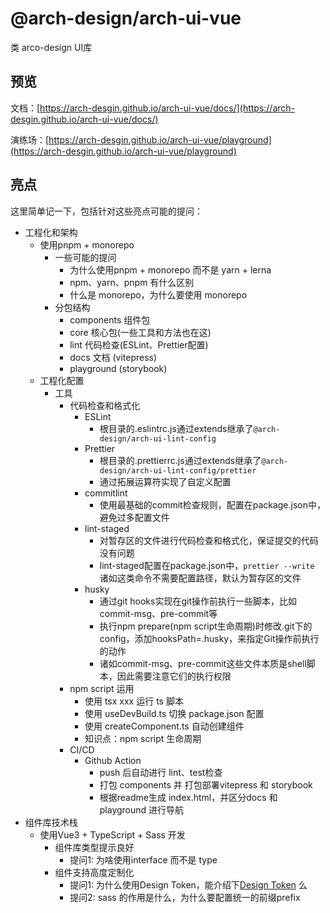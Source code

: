 # @arch-design/arch-ui-vue

类 arco-design UI库

## 预览

文档：[https://arch-desgin.github.io/arch-ui-vue/docs/](https://arch-desgin.github.io/arch-ui-vue/docs/)

演练场：[https://arch-desgin.github.io/arch-ui-vue/playground](https://arch-desgin.github.io/arch-ui-vue/playground)

## 亮点

这里简单记一下，包括针对这些亮点可能的提问：

- 工程化和架构
  - 使用pnpm + monorepo
    - 一些可能的提问
      - 为什么使用pnpm + monorepo 而不是 yarn + lerna
      - npm、yarn、pnpm 有什么区别
      - 什么是 monorepo，为什么要使用 monorepo
    - 分包结构
      - components 组件包
      - core 核心包(一些工具和方法也在这)
      - lint 代码检查(ESLint、Prettier配置)
      - docs 文档 (vitepress)
      - playground (storybook)
  - 工程化配置
    - 工具
      - 代码检查和格式化
        - ESLint
          - 根目录的.eslintrc.js通过extends继承了`@arch-design/arch-ui-lint-config`
        - Prettier
          - 根目录的.prettierrc.js通过extends继承了`@arch-design/arch-ui-lint-config/prettier`
          - 通过拓展运算符实现了自定义配置
        - commitlint
          - 使用最基础的commit检查规则，配置在package.json中，避免过多配置文件
        - lint-staged
          - 对暂存区的文件进行代码检查和格式化，保证提交的代码没有问题
          - lint-staged配置在package.json中，`prettier --write` 诸如这类命令不需要配置路径，默认为暂存区的文件
        - husky
          - 通过git hooks实现在git操作前执行一些脚本，比如commit-msg、pre-commit等
          - 执行npm prepare(npm script生命周期)时修改.git下的config，添加hooksPath=.husky，来指定Git操作前执行的动作
          - 诸如commit-msg、pre-commit这些文件本质是shell脚本，因此需要注意它们的执行权限
      - npm script 运用
        - 使用 tsx xxx 运行 ts 脚本
        - 使用 useDevBuild.ts 切换 package.json 配置
        - 使用 createComponent.ts 自动创建组件
        - 知识点：npm script 生命周期
      - CI/CD
        - Github Action
          - push 后自动进行 lint、test检查
          - 打包 components 并 打包部署vitepress 和 storybook
          - 根据readme生成 index.html，并区分docs 和 playground 进行导航
- 组件库技术栈
  - 使用Vue3 + TypeScript + Sass 开发
    - 组件库类型提示良好
      - 提问1: 为啥使用interface 而不是 type
    - 组件支持高度定制化
      - 提问1: 为什么使用Design Token，能介绍下[Design Token](https://juejin.cn/post/7257708221360111675) 么
      - 提问2: sass 的作用是什么，为什么要配置统一的前缀prefix

